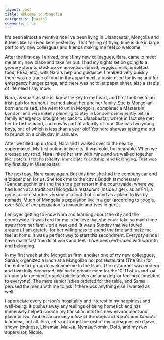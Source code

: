 ```yaml
---
layout: post
title: Welcome to Mongolia
categories: [posts]
comments: true
---
```


It's been almost a month since I've been living in Ulaanbaatar, Mongolia and it feels like I arrived here yesterday. That feeling of flying time is due in large part to my new colleagues and friends making me feel so welcome.

After the first day I arrived, one of my new colleagues, Nara, came to meet me at my new place and take me out. I had my sights set on going to a grocery store to stock up on essentials (bread, veggies, milk, breakfast food, PB&J, etc), with Nara's help and guidance. I realized very quickly there was no trace of food in the appartment, a basic need for living and for emergency hunger pangs, and there was no toilet paper either, also a staple of life need I say more.

Nara, as smart as she is, knew the key to my heart, and first took me to an irish pub for brunch.
I learned about her and her family. She is Mongolian-born and raised, she went to uni in Mongolia, completed a Masters in London, and was initially planning to stay in London permanently until a family emergency brought her back to Ulaanbaatar, where in fact she met her to-be husband, and now is part of a family of four. She has two young boys, one of which is less than a year old! Yes here she was taking me out to brunch on a chilly day in January.

After we filled up on food, Nara and I walked over to the nearby supermarket. My first outing in the city. It was cold, but bearable. When we crossed any road, Nara linked her arm with mine and we walked together like sisters. I felt hospitality, immediate friendship, and belonging. That was my first day in Ulaanbaatar.

The next day, Nara came again. But this time she had the company car and a bigger plan for us. She took me to the city's Buddhist monestary (Gandantegchinlen) and then to a ger resort in the countryside, where we had lunch at a traditional Mongolian restaurant (inside a ger). as an FYI, a ger is a more sturdier version of a tent that is used as a place to live by nomads. Much of Mongolia's population live in a ger (according to google, over 50% of the population is nomadic and lives in gers).

I enjoyed getting to know Nara and learning about the city and the countryside. It was hard for me to believe that she could take so much time away from her family on a weekend (it was a Sunday that we toured around). I am grateful for her willingness to spend the time and make me feel at home. It was a perfect way to start this secondment. Everyday since I have made fast friends at work and feel I have been embraced with warmth and belonging.

In my first week at the Mongolian firm, another one of my new colleagues, Sanaa, organized a lunch at a Mongolian hot pot restaurant (The Bull) for the entire tax group to welcome me to the team. The restaurant was modern and tastefully decorated. We had a private room for the 10-11 of us and sat around a large circular table (circle tables are amazing for feeling connected to everyone). The more senior ladies ordered for the table, and Sanaa perused the menu with me to ask if there was anything else I wanted as well.

I appreciate every person's hospitality and interest in my happiness and well-being. It pushes away any feelings of being homesick and has immensely helped smooth my transition into this new environment and place to live. And these are only a few of the stories of Nara's and Sanaa's kindness, not all. Also, let's not forget the rest of my colleagues who have shown kindness, Lkhamaa, Maikaa, Nymaa, Nomin, Doljo, and my new supervisor, Nicole.
